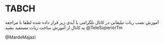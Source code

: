 # TABCH

آموزش نصب ربات تبلیغاتی 
در کانال تلگرامی با آیدی زیر قرار داده شده 
لطفا با مراجعه به کانال از آموزش ساخت ربات مستفید بشید 
@TeleSuperiorTm

@MardeMajazi
